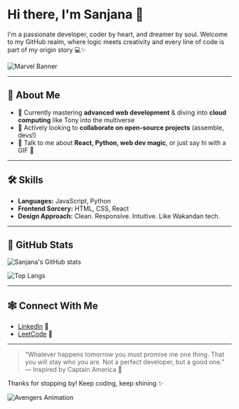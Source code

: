# Hi there, I'm Sanjana 👋

I'm a passionate developer, coder by heart, and dreamer by soul. Welcome to my GitHub realm, where logic meets creativity and every line of code is part of my origin story 💻✨

![Marvel Banner](https://media.giphy.com/media/3o7aCTfyhYawdOXcFW/giphy.gif)

---

## 🧬 About Me

- 🌱 Currently mastering **advanced web development** & diving into **cloud computing** like Tony into the multiverse
- 👯 Actively looking to **collaborate on open-source projects** (assemble, devs!)
- 💬 Talk to me about **React, Python, web dev magic**, or just say hi with a GIF 👾

---

## 🛠️ Skills

- **Languages:** JavaScript, Python  
- **Frontend Sorcery:** HTML, CSS, React  
- **Design Approach:** Clean. Responsive. Intuitive. Like Wakandan tech.

---

## 🚀 GitHub Stats

![Sanjana's GitHub stats](https://github-readme-stats.vercel.app/api?username=sanjana2505006&show_icons=true&theme=tokyonight)

![Top Langs](https://github-readme-stats.vercel.app/api/top-langs/?username=sanjana2505006&layout=compact&theme=tokyonight)

---

## 🕸️ Connect With Me

- [LinkedIn](https://www.linkedin.com/in/sanjana250506/) 🔗  
- [LeetCode](https://leetcode.com/u/sanju2505/) 🧩

---

> “Whatever happens tomorrow you must promise me one thing. That you will stay who you are. Not a perfect developer, but a good one.”  
> — Inspired by Captain America 💙

Thanks for stopping by! Keep coding, keep shining ✨

![Avengers Animation](https://media.giphy.com/media/ya4eevXU490Iw/giphy.gif)
